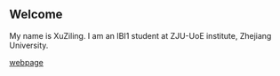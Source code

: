 ## Welcome 

My name is XuZiling. 
I am an IBI1 student at ZJU-UoE institute, Zhejiang University.

[webpage](https://c.zju.edu.cn/) 
